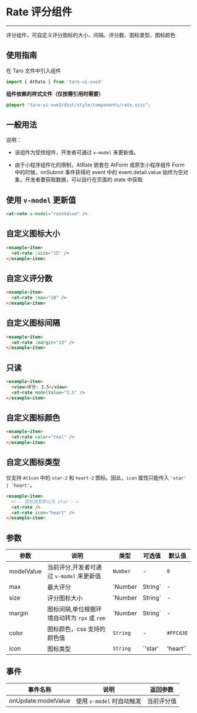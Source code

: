# Rate 评分组件

---
评分组件，可自定义评分图标的大小、间隔、评分数、图标类型、图标颜色

## 使用指南

在 Taro 文件中引入组件


```typescript
import { AtRate } from 'taro-ui-vue3'
```


**组件依赖的样式文件（仅按需引用时需要）**


```scss
@import "taro-ui-vue3/dist/style/components/rate.scss";
```


## 一般用法

说明：

* 该组件为受控组件，开发者可通过 `v-model` 来更新值。

* 由于小程序组件化的限制，AtRate 嵌套在 AtForm 或原生小程序组件 Form 中的时候，onSubmit 事件获得的 event 中的 event.detail.value 始终为空对象，开发者要获取数据，可以自行在页面的 state 中获取
  
## 使用 `v-model` 更新值
```html
<at-rate v-model="rateValue" />
```

## 自定义图标大小

```html
<example-item>
  <at-rate :size="15" />
</example-item>
```

## 自定义评分数

```html
<example-item>
  <at-rate :max="10" />
</example-item>
```

## 自定义图标间隔

```html
<example-item>  
  <at-rate :margin="10" />
</example-item>
```

## 只读

```html
<example-item>
  <view>评分: 3.5</view>
  <at-rate modelValue="3.5" />
</example-item>
```

## 自定义图标颜色
```html
<example-item>
  <at-rate color="teal" />
</example-item>
```

## 自定义图标类型
仅支持 `AtIcon` 中的 `star-2` 和 `heart-2` 图标。因此，`icon` 属性只能传入 `'star' | 'heart'`。

```html
<example-item>
  <!-- 图标类型默认为 star -->
  <at-rate />
  <at-rate icon="heart" />
</example-item>
```


## 参数

| 参数       | 说明    | 类型    | 可选值   | 默认值   |
| ---------- | ----- | ------- | ------- | -------- |
| modelValue | 当前评分,开发者可通过 `v-model` 来更新值  | `Number`  | - | `0` |
| max   | 最大评分  | `Number | String` | - | `5` |
| size  | 评分图标大小 | `Number | String` | - | `20` |
| margin | 图标间隔,单位根据环境自动转为 `rpx` 或 `rem`  | `Number | String` | - | `5` |
| color | 图标颜色，css 支持的颜色值  | `String` | - | `#FFCA3E` |
| icon | 图标类型  | `String` | `'star' | 'heart'` | `'star'` |

## 事件

| 事件名称 | 说明          | 返回参数  |
|---------- |-------------- |---------- |
| onUpdate:modelValue | 使用 `v-model` 时自动触发 | 当前评分值  |